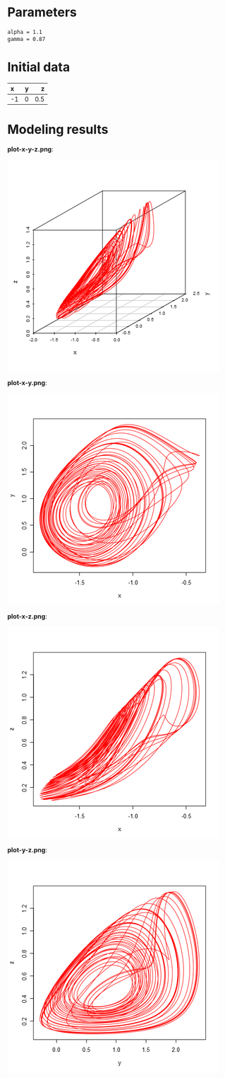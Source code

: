 # Parameters #
	alpha = 1.1
	gamma = 0.87

# Initial data #
|x   |  y|    z|
|:---|--:|----:|
|-1  |  0|  0.5|




# Modeling results #
**plot-x-y-z.png**:

![plot-x-y-z.png](plot-x-y-z.png)

**plot-x-y.png**:

![plot-x-y.png](plot-x-y.png)

**plot-x-z.png**:

![plot-x-z.png](plot-x-z.png)

**plot-y-z.png**:

![plot-y-z.png](plot-y-z.png)

